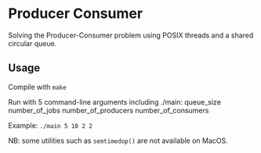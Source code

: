 # Producer Consumer

Solving the Producer-Consumer problem using POSIX threads and a shared circular queue.

## Usage

Compile with `make`

Run with 5 command-line arguments including ./main: queue_size number_of_jobs number_of_producers number_of_consumers

Example: `./main 5 10 2 2`

NB: some utilities such as `semtimedop()` are not available on MacOS.
